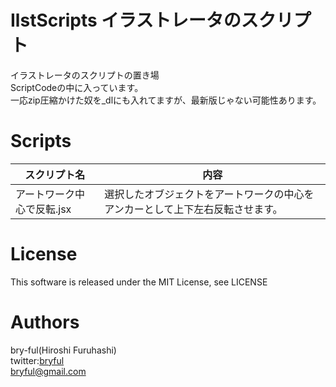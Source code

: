 # IlstScripts イラストレータのスクリプト

イラストレータのスクリプトの置き場<br>
ScriptCodeの中に入っています。<br>
一応zip圧縮かけた奴を_dlにも入れてますが、最新版じゃない可能性あります。<br>

# Scripts

| スクリプト名                  | 内容                                                                           |
| -------------------------- | ------------------------------------------------------------------------------ |
| アートワーク中心で反転.jsx      | 選択したオブジェクトをアートワークの中心をアンカーとして上下左右反転させます。 |
# License
This software is released under the MIT License, see LICENSE

# Authors

bry-ful(Hiroshi Furuhashi)<br>
twitter:[bryful](https://twitter.com/bryful)<br>
bryful@gmail.com
